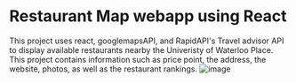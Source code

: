 # Restaurant Map webapp using React
This project uses react, googlemapsAPI, and RapidAPI's Travel advisor API to display available restaurants
nearby the Univeristy of Waterloo Place. 
This project contains information such as price point, the address, the website, photos, as well as the restaurant rankings.
![image](https://user-images.githubusercontent.com/118649285/202923794-f214e1ca-6d14-4901-947f-73222ae29d61.png)
